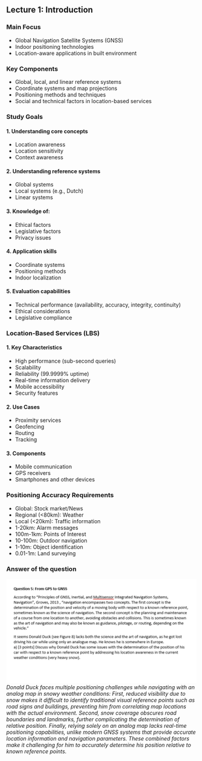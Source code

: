 ## Lecture 1: Introduction

### Main Focus
- Global Navigation Satellite Systems (GNSS)
- Indoor positioning technologies
- Location-aware applications in built environment

### Key Components
- Global, local, and linear reference systems
- Coordinate systems and map projections
- Positioning methods and techniques
- Social and technical factors in location-based services

### Study Goals

#### 1. Understanding core concepts
- Location awareness
- Location sensitivity
- Context awareness

#### 2. Understanding reference systems
- Global systems
- Local systems (e.g., Dutch)
- Linear systems

#### 3. Knowledge of:
- Ethical factors
- Legislative factors
- Privacy issues

#### 4. Application skills
- Coordinate systems
- Positioning methods
- Indoor localization

#### 5. Evaluation capabilities
- Technical performance (availability, accuracy, integrity, continuity)
- Ethical considerations
- Legislative compliance

### Location-Based Services (LBS)

#### 1. Key Characteristics
- High performance (sub-second queries)
- Scalability
- Reliability (99.9999% uptime)
- Real-time information delivery
- Mobile accessibility
- Security features

#### 2. Use Cases
- Proximity services
- Geofencing
- Routing
- Tracking

#### 3. Components
- Mobile communication
- GPS receivers
- Smartphones and other devices

### Positioning Accuracy Requirements
- Global: Stock market/News
- Regional (<80km): Weather
- Local (<20km): Traffic information
- 1-20km: Alarm messages
- 100m-1km: Points of Interest
- 10-100m: Outdoor navigation
- 1-10m: Object identification
- 0.01-1m: Land surveying

### Answer of the question
![Lecture 1 Question](../../../images/lecture1_quetion.png)
  *Donald Duck faces multiple positioning challenges while navigating with an analog map in snowy weather conditions: First, reduced visibility due to snow makes it difficult to identify traditional visual reference points such as road signs and buildings, preventing him from correlating map locations with the actual environment. Second, snow coverage obscures road boundaries and landmarks, further complicating the determination of relative position. Finally, relying solely on an analog map lacks real-time positioning capabilities, unlike modern GNSS systems that provide accurate location information and navigation parameters. These combined factors make it challenging for him to accurately determine his position relative to known reference points.*